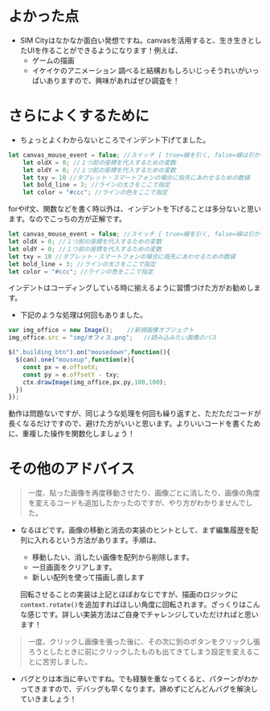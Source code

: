 # よかった点
- SIM Cityはなかなか面白い発想ですね。canvasを活用すると、生き生きとしたUIを作ることができるようになります！例えば、
  - ゲームの描画
  - イケイケのアニメーション
  調べると結構おもしろいじっそうれいがいっぱいありますので、興味があればぜひ調査を！

# さらによくするために
- ちょっとよくわからないところでインデント下げてました。
```js
let canvas_mouse_event = false; //スイッチ [ true=線を引く, false=線は引かない ]  ＊＊＊
    let oldX = 0; //１つ前の座標を代入するための変数
    let oldY = 0; //１つ前の座標を代入するための変数
    let txy = 10 //タブレット・スマートフォンの場合に指先にあわせるための数値
    let bold_line = 3; //ラインの太さをここで指定
    let color = "#ccc"; //ラインの色をここで指定
```
forやif文、関数などを書く時以外は、インデントを下げることは多分ないと思います。なのでこっちの方が正解です。
```js
let canvas_mouse_event = false; //スイッチ [ true=線を引く, false=線は引かない ]  ＊＊＊
let oldX = 0; //１つ前の座標を代入するための変数
let oldY = 0; //１つ前の座標を代入するための変数
let txy = 10 //タブレット・スマートフォンの場合に指先にあわせるための数値
let bold_line = 3; //ラインの太さをここで指定
let color = "#ccc"; //ラインの色をここで指定
```
インデントはコーディングしている時に揃えるように習慣づけた方がお勧めします。

- 下記のような処理は何回もありました。
```js
var img_office = new Image();    //新規画像オブジェクト
img_office.src = "img/オフィス.png";   //読み込みたい画像のパス

$(".building_btn").on("mousedown",function(){
  $(can).one("mouseup",function(e){
    const px = e.offsetX;
    const py = e.offsetY - txy;
    ctx.drawImage(img_office,px,py,100,100);
  })
});
```
動作は問題ないですが、同じような処理を何回も繰り返すと、ただただコードが長くなるだけですので、避けた方がいいと思います。よりいいコードを書くために、重複した操作を関数化しましょう！


# その他のアドバイス
> 一度、貼った画像を再度移動させたり、画像ごとに消したり、画像の角度を変えるコードも追加したかったのですが、やり方がわかりませんでした。
- なるほどです。画像の移動と消去の実装のヒントとして、まず編集履歴を配列に入れるという方法があります。手順は、
  - 移動したい、消したい画像を配列から削除します。
  - 一旦画面をクリアします。
  - 新しい配列を使って描画し直します
  
  回転させることの実装は上記とほぼおなじですが、描画のロジックに`context.rotate()`を追加すればほしい角度に回転されます。ざっくりはこんな感じです。詳しい実装方法はご自身でチャレンジしていただければと思います！

> 一度、クリックし画像を張った後に、その次に別のボタンをクリックし張ろうとしたときに前にクリックしたものも出てきてしまう設定を変えることに苦労しました。
- バグとりは本当に辛いですね。でも経験を重なってくると、パターンがわかってきますので、デバッグも早くなります。諦めずにどんどんバグを解決していきましょう！

